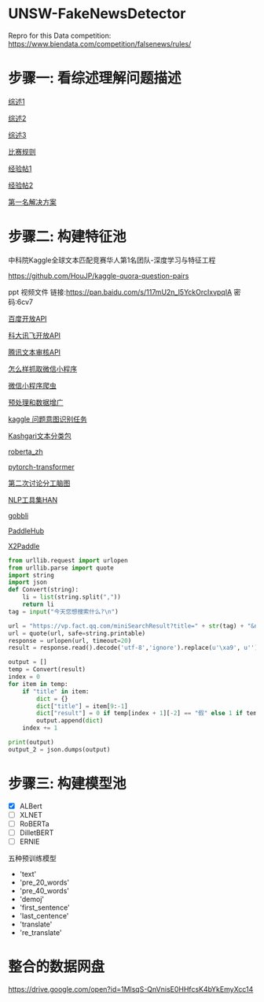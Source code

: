 # UNSW-FakeNewsDetector
Repro for this Data competition: https://www.biendata.com/competition/falsenews/rules/

# 步骤一: 看综述理解问题描述
[综述1](https://mp.weixin.qq.com/s/Emlzfgoo99T9xAsTKJRQXg)

[综述2](https://mp.weixin.qq.com/s/5D5cfLC6flnn9fCYlMplMQ)

[综述3](https://dl.acm.org/citation.cfm?id=3305260)

[比赛规则](https://www.biendata.com/competition/falsenews/rules/)

[经验帖1](https://towardsdatascience.com/i-trained-fake-news-detection-ai-with-95-accuracy-and-almost-went-crazy-d10589aa57c)

[经验帖2](https://github.com/zhpmatrix/nlp-competitions-list-review/blob/master/WSDM_Cup_2019_%E7%9C%9F%E5%81%87%E6%96%B0%E9%97%BB%E7%94%84%E5%88%AB.md)

[第一名解决方案](https://github.com/zhpmatrix/nlp-competitions-list-review/blob/master/references/WSDM2019_Fake_News_Classification/report2.pdf)

# 步骤二: 构建特征池

中科院Kaggle全球文本匹配竞赛华人第1名团队-深度学习与特征工程
                                                                                
https://github.com/HouJP/kaggle-quora-question-pairs

ppt  视频文件
链接:https://pan.baidu.com/s/117mU2n_l5YckOrcIxvpqIA  密码:6cv7

[百度开放API](https://ai.baidu.com/tech/textcensoring)

[科大讯飞开放API](https://www.xfyun.cn/services/adFilterRecg)

[腾讯文本审核API](https://cloud.tencent.com/document/api/271/35502)

[怎么样抓取微信小程序](https://93nv.com/archives/63)

[微信小程序爬虫](https://vp.fact.qq.com/miniSearchResult?title=%E5%93%88%E5%93%88%E5%93%88&num=0&size=20&_=1568525989622)

[预处理和数据增广](https://zhpmatrix.github.io/2019/03/08/preprocess-augmentation-in-nlp/)

[kaggle 问题意图识别任务](https://www.kaggle.com/c/quora-question-pairs/discussion/34355)

[Kashgari文本分类包](https://github.com/BrikerMan/Kashgari)

[roberta_zh](https://github.com/brightmart/roberta_zh)

[pytorch-transformer](https://github.com/huggingface/pytorch-transformers)

[第二次讨论分工脑图](https://coggle.it/diagram/XX3DAxz2ip44C8k1/t/%E7%AC%AC%E4%B8%80%E6%AC%A1%E8%AE%A8%E8%AE%BA)

[NLP工具集HAN](https://github.com/hankcs/pyhanlp)

[gobbli](https://github.com/RTIInternational/gobbli)

[PaddleHub](https://github.com/PaddlePaddle/PaddleHub)

[X2Paddle](https://github.com/PaddlePaddle/X2Paddle)

```python
from urllib.request import urlopen
from urllib.parse import quote
import string
import json
def Convert(string): 
    li = list(string.split(",")) 
    return li 
tag = input("今天您想搜索什么?\n")

url = "https://vp.fact.qq.com/miniSearchResult?title=" + str(tag) + "&num=0&size=20&_=1568525989622"
url = quote(url, safe=string.printable)
response = urlopen(url, timeout=20)
result = response.read().decode('utf-8','ignore').replace(u'\xa9', u'')

output = []
temp = Convert(result)
index = 0
for item in temp:
    if "title" in item:
        dict = {}
        dict["title"] = item[9:-1] 
        dict["result"] = 0 if temp[index + 1][-2] == "假" else 1 if temp[index + 1][-2] == "真" else 2 
        output.append(dict)
    index += 1

print(output)
output_2 = json.dumps(output)


```

# 步骤三: 构建模型池
- [x] ALBert
- [ ] XLNET
- [ ] RoBERTa
- [ ] DilletBERT
- [ ] ERNIE

五种预训练模型

- 'text'
- 'pre_20_words'
- 'pre_40_words'
- 'demoj'
- 'first_sentence'
- 'last_centence'
- 'translate'
- 're_translate'

# 整合的数据网盘

https://drive.google.com/open?id=1MlsqS-QnVnisE0HHfcsK4bYkEmyXcc14
